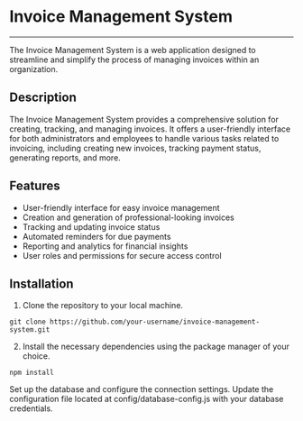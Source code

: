 # Invoice Management System
---
The Invoice Management System is a web application designed to streamline and simplify the process of managing invoices within an organization.

## Description
The Invoice Management System provides a comprehensive solution for creating, tracking, and managing invoices. It offers a user-friendly interface for both administrators and employees to handle various tasks related to invoicing, including creating new invoices, tracking payment status, generating reports, and more.

## Features
- User-friendly interface for easy invoice management
- Creation and generation of professional-looking invoices
- Tracking and updating invoice status
- Automated reminders for due payments
- Reporting and analytics for financial insights
- User roles and permissions for secure access control
## Installation
1. Clone the repository to your local machine.
```
git clone https://github.com/your-username/invoice-management-system.git
```
2. Install the necessary dependencies using the package manager of your choice.
```
npm install
```
Set up the database and configure the connection settings. Update the configuration file located at config/database-config.js with your database credentials.
